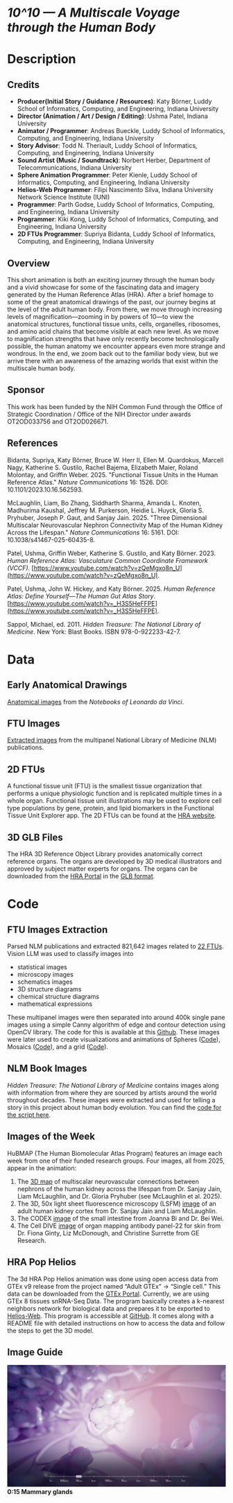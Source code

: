 # *10^10 — A Multiscale Voyage through the Human Body*

# Description

## Credits

- **Producer(Initial Story / Guidance / Resources)**: Katy Börner, Luddy School of Informatics, Computing, and Engineering, Indiana University
- **Director (Animation / Art / Design / Editing)**: Ushma Patel, Indiana University
- **Animator / Programmer**: Andreas Bueckle, Luddy School of Informatics, Computing, and Engineering, Indiana University
- **Story Advisor**: Todd N. Theriault, Luddy School of Informatics, Computing, and Engineering, Indiana University
- **Sound Artist (Music / Soundtrack)**: Norbert Herber, Department of Telecommunications, Indiana University
- **Sphere Animation Programmer**: Peter Kienle, Luddy School of Informatics, Computing, and Engineering, Indiana University
- **Helios-Web Programmer**: Filipi Nascimento Silva, Indiana University Network Science Institute (IUNI)
- **Programmer**: Parth Godse, Luddy School of Informatics, Computing, and Engineering, Indiana University
- **Programmer**: Kiki Kong, Luddy School of Informatics, Computing, and Engineering, Indiana University
- **2D FTUs Programmer**: Supriya Bidanta, Luddy School of Informatics, Computing, and Engineering, Indiana University

## Overview

This short animation is both an exciting journey through the human body and a vivid showcase for some of the fascinating data and imagery generated by the Human Reference Atlas (HRA). After a brief homage to some of the great anatomical drawings of the past, our journey begins at the level of the adult human body. From there, we move through increasing levels of magnification—zooming in by powers of 10—to view the anatomical structures, functional tissue units, cells, organelles, ribosomes, and amino acid chains that become visible at each new level. As we move to magnification strengths that have only recently become technologically possible, the human anatomy we encounter appears even more strange and wondrous. In the end, we zoom back out to the familiar body view, but we arrive there with an awareness of the amazing worlds that exist within the multiscale human body.

## Sponsor

This work has been funded by the NIH Common Fund through the Office of Strategic Coordination / Office of the NIH Director under awards OT2OD033756 and OT2OD026671.

## References

Bidanta, Supriya, Katy Börner, Bruce W. Herr II, Ellen M. Quardokus, Marcell Nagy, Katherine S. Gustilo, Rachel Bajema, Elizabeth Maier, Roland Molontay, and Griffin Weber. 2025. "Functional Tissue Units in the Human Reference Atlas." *Nature Communications* 16: 1526. DOI: 10.1101/2023.10.16.562593. 

McLaughlin, Liam, Bo Zhang, Siddharth Sharma, Amanda L. Knoten, Madhurima Kaushal, Jeffrey M. Purkerson, Heidie L. Huyck, Gloria S. Pryhuber, Joseph P. Gaut, and Sanjay Jain. 2025. "Three Dimensional Multiscalar Neurovascular Nephron Connectivity Map of the Human Kidney Across the Lifespan." *Nature Communications* 16: 5161. DOI: 10.1038/s41467-025-60435-8.

Patel, Ushma, Griffin Weber, Katherine S. Gustilo, and Katy Börner. 2023. *Human Reference Atlas: Vasculature Common Coordinate Framework (VCCF)*. [https://www.youtube.com/watch?v=zQeMgxo8n_U](https://www.youtube.com/watch?v=zQeMgxo8n_U). 

Patel, Ushma, John W. Hickey, and Katy Börner. 2025. *Human Reference Atlas: Define Yourself—The Human Gut Atlas Story*. [https://www.youtube.com/watch?v=_H3S5HeFFPE](https://www.youtube.com/watch?v=_H3S5HeFFPE). 

Sappol, Michael, ed. 2011. *Hidden Treasure: The National Library of Medicine*. New York: Blast Books. ISBN 978-0-922233-42-7.


# Data

## Early Anatomical Drawings

[Anatomical images](https://drive.google.com/drive/u/0/folders/1wgK6cJWuPYzvcREmwT7O8XKep8pMsjnS) from the *Notebooks of Leonardo da Vinci*.

## FTU Images

[Extracted images](https://drive.google.com/drive/u/0/folders/1U59da-zREHxIQsuy1CMMXTsmOgSiymjB) from the multipanel National Library of Medicine (NLM) publications. 

## 2D FTUs

A functional tissue unit (FTU) is the smallest tissue organization that performs a unique physiologic function and is replicated multiple times in a whole organ. Functional tissue unit illustrations may be used to explore cell type populations by gene, protein, and lipid biomarkers in the Functional Tissue Unit Explorer app. The 2D FTUs can be found at the [HRA website](https://humanatlas.io/2d-ftu-illustrations?releaseVersion=2.3).

## 3D GLB Files

The HRA 3D Reference Object Library provides anatomically correct reference organs. The organs are developed by 3D medical illustrators and approved by subject matter experts for organs. The organs can be downloaded from the [HRA Portal](https://humanatlas.io/3d-reference-library) in the [GLB format](https://www.khronos.org/gltf).


# Code

## FTU Images Extraction

Parsed NLM publications and extracted 821,642 images related to [22 FTUs](https://humanatlas.io/2d-ftu-illustrations). Vision LLM was used to classify images into
- statistical images
- microscopy images
- schematics images
- 3D structure diagrams
- chemical structure diagrams
- mathematical expressions

These multipanel images were then separated into around 400k single pane images using a simple Canny algorithm of edge and contour detection using OpenCV library. The code for this is available at this [Github](https://github.com/cns-iu/cns-humanexus-2.0/tree/main/2.PubMed%20Extract%20Script). These images were later used to create visualizations and animations of Spheres ([Code](https://github.com/cns-iu/cns-humanexus-2.0)), Mosaics ([Code](https://github.com/cns-iu/cns-humanexus-2.0/tree/main/3b-Mosaic)), and a grid ([Code](https://github.com/cns-iu/cns-humanexus-2.0/tree/main/3a-Grid)).

## NLM Book Images

*Hidden Treasure: The National Library of Medicine* contains images along with information from where they are sourced by artists around the world throughout decades. These images were extracted and used for telling a story in this project about human body evolution. You can find the [code for the script here](https://github.com/cns-iu/cns-humanexus-2.0/tree/main/1.NLM_extract_script).

## Images of the Week

HuBMAP (The Human Biomolecular Atlas Program) features an image each week from one of their funded research groups. Four images, all from 2025, appear in the animation:
1. The [3D map](https://drive.google.com/drive/u/0/folders/1h5KcDTwdarBs7bNgf_staNMSKB1N_8kg) of multiscalar neurovascular connections between nephrons of the human kidney across the lifespan from Dr. Sanjay Jain, Liam McLaughlin, and Dr. Gloria Pryhuber (see McLaughlin et al. 2025).
2. The 3D, 50x light sheet fluorescence microscopy (LSFM) [image](https://drive.google.com/drive/u/0/folders/1h5KcDTwdarBs7bNgf_staNMSKB1N_8kg) of an adult human kidney cortex from Dr. Sanjay Jain and Liam McLaughlin.
3. The CODEX [image](https://drive.google.com/drive/u/0/folders/1h5KcDTwdarBs7bNgf_staNMSKB1N_8kg) of the small intestine from Joanna Bi and Dr. Bei Wei.
4. The Cell DIVE [image](https://drive.google.com/drive/u/0/folders/1h5KcDTwdarBs7bNgf_staNMSKB1N_8kg) of organ mapping antibody panel-22 for skin from Dr. Fiona Ginty, Liz McDonough, and Christine Surrette from GE Research.

## HRA Pop Helios

The 3d HRA Pop Helios animation was done using open access data from GTEx v9 release from the project named “Adult GTEx” -> “Single cell.” This data can be downloaded from the [GTEx Portal](https://gtexportal.org/home/downloads/adult-gtex/single_cell). Currently, we are using GTEx 8 tissues snRNA-Seq Data. The program basically creates a k-nearest neighbors network for biological data and prepares it to be exported to [Helios-Web](heliosweb.io). This program is accessible at [GitHub](https://github.com/cns-iu/hra-pop-helios). It comes along with a README file with detailed instructions on how to access the data and follow the steps to get the 3D model.



## Image Guide

![Mammary Glands](images/1.%20MammaryGlands.png)
**0:15 Mammary glands**






